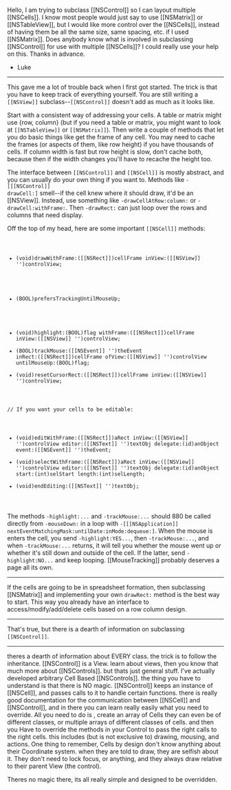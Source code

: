 
Hello, I am trying to subclass [[NSControl]] so I can layout multiple [[NSCells]]. I know most people would just say to use [[NSMatrix]] or [[NSTableView]], but I would like more control over the [[NSCells]], instead of having them be all the same size, same spacing, etc. if I used [[NSMatrix]]. Does anybody know what is involved in subclassing [[NSControl]] for use with multiple [[NSCells]]? I could really use your help on this. Thanks in advance.
- Luke


----
This gave me a lot of trouble back when I first got started. The trick is that you have to keep track of everything yourself. You are still writing a <code>[[NSView]]</code> subclass--<code>[[NSControl]]</code> doesn't add as much as it looks like.

Start with a consistent way of addressing your cells. A table or matrix might use {row, column} (but if you need a table or matrix, you might want to look at <code>[[NSTableView]]</code> or <code>[[NSMatrix]]</code>). Then write a couple of methods that let you do basic things like get the frame of any cell. You may need to cache the frames (or aspects of them, like row height) if you have thousands of cells. If column width is fast but row height is slow, don't cache both, because then if the width changes you'll have to recache the height too.

The interface between <code>[[NSControl]]</code> and <code>[[NSCell]]</code> is mostly abstract, and you can usually do your own thing if you want to. Methods like <code>-[[[NSControl]] drawCell:]</code> smell--if the cell knew where it should draw, it'd be an [[NSView]]. Instead, use something like <code>-drawCellAtRow:column:</code> or <code>-drawCell:withFrame:</code>. Then <code>-drawRect:</code> can just loop over the rows and columns that need display.

Off the top of my head, here are some important <code>[[NSCell]]</code> methods:
<code>
- (void)drawWithFrame:([[NSRect]])cellFrame inView:([[NSView]] '')controlView;
+ (BOOL)prefersTrackingUntilMouseUp;
- (void)highlight:(BOOL)flag withFrame:([[NSRect]])cellFrame inView:([[NSView]] '')controlView;
- (BOOL)trackMouse:([[NSEvent]] '')theEvent inRect:([[NSRect]])cellFrame ofView:([[NSView]] '')controlView untilMouseUp:(BOOL)flag;
- (void)resetCursorRect:([[NSRect]])cellFrame inView:([[NSView]] '')controlView;

// If you want your cells to be editable:
- (void)editWithFrame:([[NSRect]])aRect inView:([[NSView]] '')controlView editor:([[NSText]] '')textObj delegate:(id)anObject event:([[NSEvent]] '')theEvent;
- (void)selectWithFrame:([[NSRect]])aRect inView:([[NSView]] '')controlView editor:([[NSText]] '')textObj delegate:(id)anObject start:(int)selStart length:(int)selLength;
- (void)endEditing:([[NSText]] '')textObj;
</code>

The methods <code>-highlight:...</code> and <code>-trackMouse:...</code> should
880
 be called directly from <code>-mouseDown:</code> in a loop with <code>-[[[NSApplication]] nextEventMatchingMask:untilDate:inMode:dequeue:]</code>. When the mouse is enters the cell, you send <code>-highlight:YES...</code>, then <code>-trackMouse:...</code>, and when <code>-trackMouse:...</code> returns, it will tell you whether the mouse went up or whether it's still down and outside of the cell. If the latter, send <code>-highlight:NO...</code> and keep looping. [[MouseTracking]] probably deserves a page all its own.

----
If the cells are going to be in spreadsheet formation, then subclassing [[NSMatrix]] and implementing your own <code>drawRect:</code> method is the best way to start. This way you already have an interface to access/modify/add/delete cells based on a row column design.

----
That's true, but there is a dearth of information on subclassing <code>[[NSControl]]</code>.

----
theres a dearth of information about EVERY class. the trick is to follow the inheritance. [[NSControl]] is a View. learn about views, then you know that much more about [[NSControls]].
but thats just general stuff. 
I've actually developed arbitrary Cell Based [[NSControls]]. the thing you have to understand is that there is NO magic. [[NSControl]] keeps an instance of [[NSCell]], and passes calls to it to handle certain functions. there is really good documentation for the communication between [[NSCell]] and [[NSControl]], and in there you can learn really easily what you need to override.  All you need to do is , create an array of Cells they can even be of different classes, or multiple arrays of different classes of cells. and then you Have to override the methods in your Control to pass the right calls to the right cells. this includes (but is not exclusive to) drawing, mousing, and actions.  One thing to remember, Cells by design don't know anything about their Coordinate system. when they are told to draw, they are selfish about it. They don't need to lock focus, or anything, and they always draw relative to their parent View (the control). 

Theres no magic there, its all really simple and designed to be overridden.